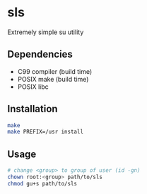 sls
===

Extremely simple su utility

Dependencies
------------

* C99 compiler (build time)
* POSIX make (build time)
* POSIX libc

Installation
------------

```sh
make
make PREFIX=/usr install
```

Usage
-----

```sh
# change <group> to group of user (id -gn)
chown root:<group> path/to/sls
chmod gu+s path/to/sls
```
